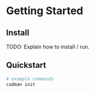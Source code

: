 # Getting Started

## Install
TODO: Explain how to install / run.

## Quickstart

```bash
# example commands
cadman init
```